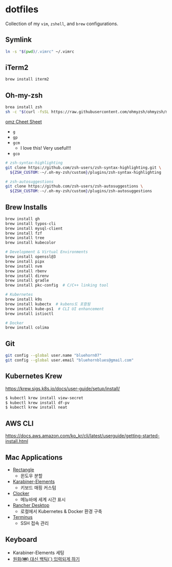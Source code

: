 # dotfiles

Collection of my `vim`, `zshell`, and `brew` configurations.

## Symlink

```bash
ln -s "$(pwd)/.vimrc" ~/.vimrc
```

## iTerm2

```bash
brew install iterm2
```

## Oh-my-zsh

```bash
brea install zsh
sh -c "$(curl -fsSL https://raw.githubusercontent.com/ohmyzsh/ohmyzsh/master/tools/install.sh)"
```

[omz Cheet Sheet](https://kapeli.com/cheat_sheets/Oh-My-Zsh_Git.docset/Contents/Resources/Documents/index)

- `g`
- `gp`
- `gcm`
  - I love this! Very useful!!!
- `gco`

```bash
# zsh-syntax-highlighting
git clone https://github.com/zsh-users/zsh-syntax-highlighting.git \
  ${ZSH_CUSTOM:-~/.oh-my-zsh/custom}/plugins/zsh-syntax-highlighting

# zsh-autosuggestions
git clone https://github.com/zsh-users/zsh-autosuggestions \
  ${ZSH_CUSTOM:-~/.oh-my-zsh/custom}/plugins/zsh-autosuggestions
```

## Brew Installs

```bash
brew install gh
brew install typos-cli
brew install mysql-client
brew install fzf
brew install tree
brew install kubecolor

# Development & Virtual Environments
brew install openssl@3
brew install pipx
brew install nvm
brew install rbenv
brew install direnv
brew install gradle
brew install pkc-config  # C/C++ linking tool

# Kubernetes
brew install k9s
brew install kubectx  # kubens도 포함됨
brew install kube-ps1  # CLI UI enhancement
brew install istioctl

# Docker
brew install colima
```

## Git

```bash
git config --global user.name "bluehorn07"
git config --global user.email "bluehornblues@gmail.com"
```

## Kubernetes Krew

https://krew.sigs.k8s.io/docs/user-guide/setup/install/

```bash
$ kubectl krew install view-secret
$ kubectl krew install df-pv
$ kubectl krew install neat
```

## AWS CLI

https://docs.aws.amazon.com/ko_kr/cli/latest/userguide/getting-started-install.html


## Mac Applications

- [Rectangle](https://rectangleapp.com/)
  - 윈도우 분할
- [Karabiner-Elements](https://karabiner-elements.pqrs.org/)
  - 키보드 매핑 커스텀
- [Clocker](https://github.com/n0shake/clocker)
  - 메뉴바에 세계 시간 표시
- [Rancher Desktop](https://rancherdesktop.io/)
  - 로컬에서 Kubernetes & Docker 환경 구축
- [Terminus](https://termius.com/)
  - SSH 접속 관리

## Keyboard

- Karabiner-Elements 세팅
- [원화(₩) 대신 백틱(`) 입력되게 하기](https://www.korecmblog.com/blog/backtick-fix)
